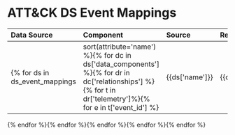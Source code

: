 # ATT&CK DS Event Mappings

|Data Source|Component|Source|Relationship|Target|Event Provider|EventID|
| :---| :---| :---| :---| :---| :---| :---|
{% for ds in ds_event_mappings|sort(attribute='name') %}{% for dc in ds['data_components'] %}{% for dr in dc['relationships'] %}{% for t in dr['telemetry']%}{% for e in t['event_id'] %}|{{ds['name']}}|{{dc['name']}}|{{dr['source_data_element']}}|{{dr['relationship']}}|{{dr['target_data_element']}}|{{t['event_provider']}}|{{e}}|
{% endfor %}{% endfor %}{% endfor %}{% endfor %}{% endfor %}